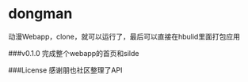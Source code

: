 # dongman
动漫Webapp，clone，就可以运行了，最后可以直接在hbulid里面打包应用

###v0.1.0
完成整个webapp的首页和silde

###License
感谢朋也社区整理了API
